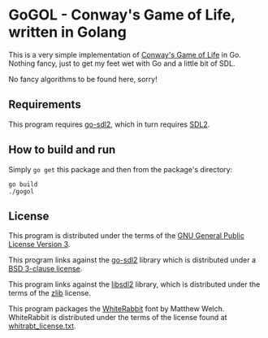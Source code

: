 # GoGOL - Conway's Game of Life, written in Golang

This is a very simple implementation of [Conway's Game of
Life](https://en.wikipedia.org/wiki/Conway's_Game_of_Life) in Go. Nothing
fancy, just to get my feet wet with Go and a little bit of SDL.

No fancy algorithms to be found here, sorry!

## Requirements

This program requires [go-sdl2](https://github.com/veandco/go-sdl2), which in
turn requires [SDL2](http://libsdl.org).

## How to build and run

Simply `go get` this package and then from the package's directory:

```
go build
./gogol
```

## License

This program is distributed under the terms of the [GNU General Public License
Version 3](LICENSE).

This program links against the [go-sdl2](https://github.com/veandco/go-sdl2)
library which is distributed under a [BSD 3-clause
license](https://github.com/veandco/go-sdl2/blob/master/LICENSE).

This program links against the [libsdl2](http://libsdl.org) library, which is
distributed under the terms of the [zlib](http://libsdl.org/license.php)
license.

This program packages the
[WhiteRabbit](http://www.dafont.com/white-rabbit.font) font by Matthew Welch.
WhiteRabbit is distributed under the terms of the license found at
[whitrabt_license.txt](whitrabt_license.txt).

